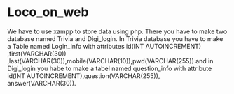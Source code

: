 # Loco_on_web


We have to use xampp to store data using php. There you have to make two database named Trivia and Digi_login.
In Trivia database you have to make a Table named Login_info with attributes id(INT AUTOINCREMENT) ,first(VARCHAR(30)) ,last(VARCHAR(30)),mobile(VARCHAR(10)),pwd(VARCHAR(255))
and in Digi_login you habe to make a tabel named question_info with attribute id(INT AUTOINCREMENT),question(VARCHAR(255)),
answer(VARCHAR(30)).
